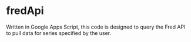 # fredApi
Written in Google Apps Script, this code is designed to query the Fred API to pull data for series specified by the user.
